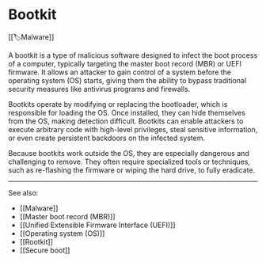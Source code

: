 
# Bootkit

[[🏷️Malware]] 

A bootkit is a type of malicious software designed to infect the boot process of a computer, typically targeting the master boot record (MBR) or UEFI firmware. It allows an attacker to gain control of a system before the operating system (OS) starts, giving them the ability to bypass traditional security measures like antivirus programs and firewalls.

Bootkits operate by modifying or replacing the bootloader, which is responsible for loading the OS. Once installed, they can hide themselves from the OS, making detection difficult. Bootkits can enable attackers to execute arbitrary code with high-level privileges, steal sensitive information, or even create persistent backdoors on the infected system.

Because bootkits work outside the OS, they are especially dangerous and challenging to remove. They often require specialized tools or techniques, such as re-flashing the firmware or wiping the hard drive, to fully eradicate.

---

See also:

- [[Malware]]
- [[Master boot record (MBR)]]
- [[Unified Extensible Firmware Interface (UEFI)]]
- [[Operating system (OS)]]
- [[Rootkit]]
- [[Secure boot]]

